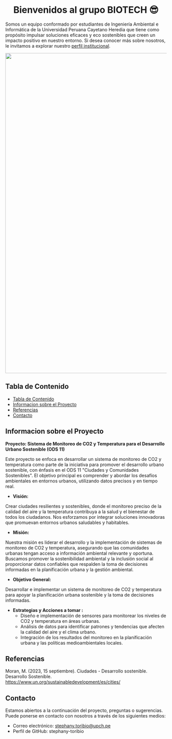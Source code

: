 <h1 align="center">Bienvenidos al grupo BIOTECH 😎</h1>

Somos un equipo conformado por estudiantes de Ingeniería Ambiental e Informática de la Universidad Peruana Cayetano Heredia que tiene como propósito impulsar soluciones eficaces y eco sostenibles que creen un impacto positivo en nuestro entorno.
Si desea conocer más sobre nosotros, le invitamos a explorar nuestro
<a href="https://github.com/stephany-toribio/Repositorio-BioTech/blob/main/FdD/Entregables/E01SobreNosotros.md" target="_blank">perfil institucional</a>.

<p align="center"><img src="https://github.com/stephany-toribio/Repositorio-BioTech/blob/main/Imagenes/GrupalBioTech.jpg" width="1000" style="margin: auto;"></p>

## Tabla de Contenido
- [Tabla de Contenido](#tabla-de-contenido)
- [Informacion sobre el Proyecto](#informacion-sobre-el-proyecto)
- [Referencias](#referencias)
- [Contacto](#contacto)

## Informacion sobre el Proyecto

**Proyecto: Sistema de Monitoreo de CO2 y Temperatura para el Desarrollo Urbano Sostenible (ODS 11)**

Este proyecto se enfoca en desarrollar un sistema de monitoreo de CO2 y temperatura como parte de la iniciativa para promover el desarrollo urbano sostenible, con énfasis en el ODS 11 "Ciudades y Comunidades Sostenibles". El objetivo principal es comprender y abordar los desafíos ambientales en entornos urbanos, utilizando datos precisos y en tiempo real.

- **Visión:**

Crear ciudades resilientes y sostenibles, donde el monitoreo preciso de la calidad del aire y la temperatura contribuya a la salud y el bienestar de todos los ciudadanos. Nos esforzamos por integrar soluciones innovadoras que promuevan entornos urbanos saludables y habitables.

- **Misión:**

Nuestra misión es liderar el desarrollo y la implementación de sistemas de monitoreo de CO2 y temperatura, asegurando que las comunidades urbanas tengan acceso a información ambiental relevante y oportuna. Buscamos promover la sostenibilidad ambiental y la inclusión social al proporcionar datos confiables que respalden la toma de decisiones informadas en la planificación urbana y la gestión ambiental.

- **Objetivo General:**

Desarrollar e implementar un sistema de monitoreo de CO2 y temperatura para apoyar la planificación urbana sostenible y la toma de decisiones informadas.

- **Estrategias y Acciones a tomar :**
    - Diseño e implementación de sensores para monitorear los niveles de CO2 y temperatura en áreas urbanas.
    - Análisis de datos para identificar patrones y tendencias que afecten la calidad del aire y el clima urbano.
    - Integración de los resultados del monitoreo en la planificación urbana y las políticas medioambientales locales.
## Referencias

Moran, M. (2023, 15 septiembre). Ciudades - Desarrollo sostenible. Desarrollo Sostenible. https://www.un.org/sustainabledevelopment/es/cities/ 

## Contacto 

Estamos abiertos a la continuación del proyecto, preguntas o sugerencias. Puede ponerse en contacto con nosotros a través de los siguientes medios:

- Correo electrónico: stephany.toribio@upch.pe
- Perfil de GitHub: stephany-toribio